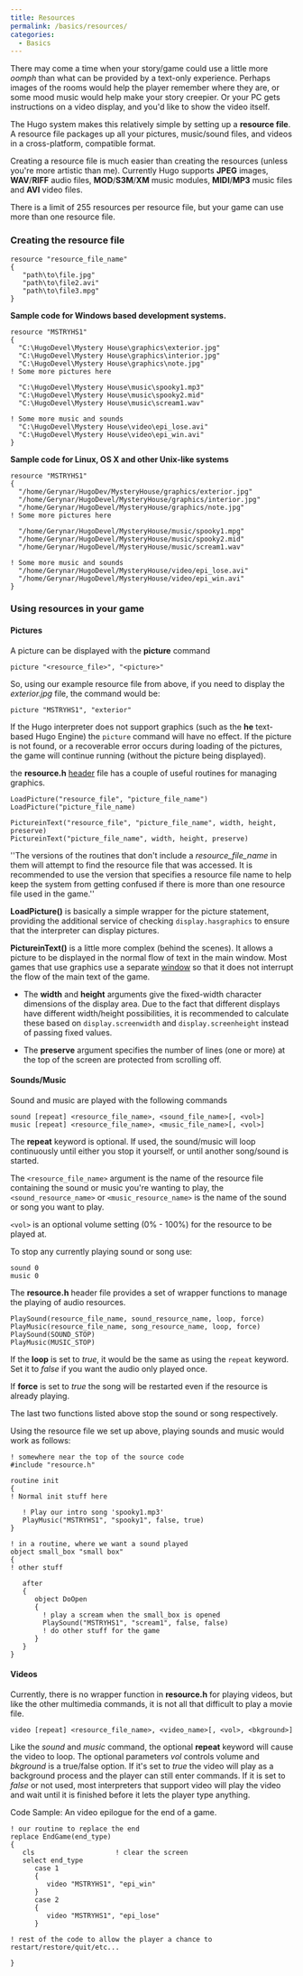 ```yaml
---
title: Resources
permalink: /basics/resources/
categories: 
  - Basics
---
```


There may come a time when your story/game could use a little more
*oomph* than what can be provided by a text-only experience. Perhaps
images of the rooms would help the player remember where they are, or
some mood music would help make your story creepier. Or your PC gets
instructions on a video display, and you'd like to show the video
itself.

The Hugo system makes this relatively simple by setting up a **resource
file**. A resource file packages up all your pictures, music/sound
files, and videos in a cross-platform, compatible format.

Creating a resource file is much easier than creating the resources
(unless you're more artistic than me). Currently Hugo supports **JPEG**
images, **WAV**/**RIFF** audio files, **MOD**/**S3M**/**XM** music
modules, **MIDI**/**MP3** music files and **AVI** video files.

There is a limit of 255 resources per resource file, but your game can
use more than one resource file.

### Creating the resource file

    resource "resource_file_name"
    {
       "path\to\file.jpg"
       "path\to\file2.avi"
       "path\to\file3.mpg"
    }

**Sample code for Windows based development systems.**

    resource "MSTRYHS1"
    {
      "C:\HugoDevel\Mystery House\graphics\exterior.jpg"
      "C:\HugoDevel\Mystery House\graphics\interior.jpg"
      "C:\HugoDevel\Mystery House\graphics\note.jpg"
    ! Some more pictures here

      "C:\HugoDevel\Mystery House\music\spooky1.mp3"
      "C:\HugoDevel\Mystery House\music\spooky2.mid"
      "C:\HugoDevel\Mystery House\music\scream1.wav"

    ! Some more music and sounds
      "C:\HugoDevel\Mystery House\video\epi_lose.avi"
      "C:\HugoDevel\Mystery House\video\epi_win.avi"
    }

**Sample code for Linux, OS X and other Unix-like systems**

    resource "MSTRYHS1"
    {
      "/home/Gerynar/HugoDev/MysteryHouse/graphics/exterior.jpg"
      "/home/Gerynar/HugoDevel/MysteryHouse/graphics/interior.jpg"
      "/home/Gerynar/HugoDevel/MysteryHouse/graphics/note.jpg"
    ! Some more pictures here

      "/home/Gerynar/HugoDevel/MysteryHouse/music/spooky1.mpg"
      "/home/Gerynar/HugoDevel/MysteryHouse/music/spooky2.mid"
      "/home/Gerynar/HugoDevel/MysteryHouse/music/scream1.wav"

    ! Some more music and sounds
      "/home/Gerynar/HugoDevel/MysteryHouse/video/epi_lose.avi"
      "/home/Gerynar/HugoDevel/MysteryHouse/video/epi_win.avi"
    }

### Using resources in your game

#### Pictures

A picture can be displayed with the **picture** command

    picture "<resource_file>", "<picture>"

So, using our example resource file from above, if you need to display
the *exterior.jpg* file, the command would be:

    picture "MSTRYHS1", "exterior"

If the Hugo interpreter does not support graphics (such as the **he**
text-based Hugo Engine) the `picture` command will have no effect. If
the picture is not found, or a recoverable error occurs during loading
of the pictures, the game will continue running (without the picture
being displayed).

the **resource.h** [header](definitions/headers/) file has a couple of
useful routines for managing graphics.

    LoadPicture("resource_file", "picture_file_name")
    LoadPicture("picture_file_name)

    PictureinText("resource_file", "picture_file_name", width, height, preserve)
    PictureinText("picture_file_name", width, height, preserve)

''The versions of the routines that don't include a
*resource_file_name* in them will attempt to find the resource file
that was accessed. It is recommended to use the version that specifies a
resource file name to help keep the system from getting confused if
there is more than one resource file used in the game.''

**LoadPicture()** is basically a simple wrapper for the picture
statement, providing the additional service of checking
`display.hasgraphics` to ensure that the interpreter can display
pictures.

**PictureinText()** is a little more complex (behind the scenes). It
allows a picture to be displayed in the normal flow of text in the main
window. Most games that use graphics use a separate
[window](input-output/window/) so that it does not interrupt the flow of
the main text of the game.

-   The **width** and **height** arguments give the fixed-width
    character dimensions of the display area. Due to the fact that
    different displays have different width/height possibilities, it is
    recommended to calculate these based on `display.screenwidth` and
    `display.screenheight` instead of passing fixed values.

<!-- -->

-   The **preserve** argument specifies the number of lines (one or
    more) at the top of the screen are protected from scrolling off.

#### Sounds/Music

Sound and music are played with the following commands

    sound [repeat] <resource_file_name>, <sound_file_name>[, <vol>]
    music [repeat] <resource_file_name>, <music_file_name>[, <vol>]

The **repeat** keyword is optional. If used, the sound/music will loop
continuously until either you stop it yourself, or until another
song/sound is started.

The `<resource_file_name>` argument is the name of the resource
file containing the sound or music you're wanting to play, the
`<sound_resource_name>` or `<music_resource_name>` is the name
of the sound or song you want to play.

`<vol>` is an optional volume setting (0% - 100%) for the resource to
be played at.

To stop any currently playing sound or song use:

    sound 0
    music 0

The **resource.h** header file provides a set of wrapper functions to
manage the playing of audio resources.

    PlaySound(resource_file_name, sound_resource_name, loop, force)
    PlayMusic(resource_file_name, song_resource_name, loop, force)
    PlaySound(SOUND_STOP)
    PlayMusic(MUSIC_STOP)

If the **loop** is set to *true*, it would be the same as using the
`repeat` keyword. Set it to *false* if you want the audio only played
once.

If **force** is set to *true* the song will be restarted even if the
resource is already playing.

The last two functions listed above stop the sound or song respectively.

Using the resource file we set up above, playing sounds and music would
work as follows:

    ! somewhere near the top of the source code
    #include "resource.h"

    routine init
    {
    ! Normal init stuff here

       ! Play our intro song 'spooky1.mp3'
       PlayMusic("MSTRYHS1", "spooky1", false, true)
    }

    ! in a routine, where we want a sound played
    object small_box "small box"
    {
    ! other stuff

       after
       {
          object DoOpen
          {
            ! play a scream when the small_box is opened
            PlaySound("MSTRYHS1", "scream1", false, false)
            ! do other stuff for the game
          }
       }
    }

#### Videos

Currently, there is no wrapper function in **resource.h** for playing
videos, but like the other multimedia commands, it is not all that
difficult to play a movie file.

    video [repeat] <resource_file_name>, <video_name>[, <vol>, <bkground>]

Like the *sound* and *music* command, the optional **repeat** keyword
will cause the video to loop. The optional parameters *vol* controls
volume and *bkground* is a true/false option. If it's set to *true* the
video will play as a background process and the player can still enter
commands. If it is set to *false* or not used, most interpreters that
support video will play the video and wait until it is finished before
it lets the player type anything.

Code Sample: An video epilogue for the end of a game.

    ! our routine to replace the end
    replace EndGame(end_type)
    {
       cls                    ! clear the screen
       select end_type
          case 1
          {
             video "MSTRYHS1", "epi_win"
          }
          case 2
          {
             video "MSTRYHS1", "epi_lose"
          }

    ! rest of the code to allow the player a chance to restart/restore/quit/etc...

    }

